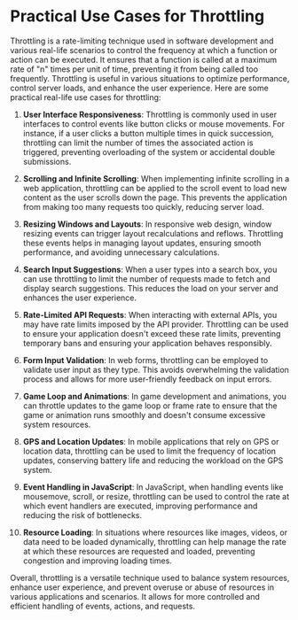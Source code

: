  # Practical Use Cases for Throttling

Throttling is a rate-limiting technique used in software development and various real-life scenarios to control the frequency at which a function or action can be executed. It ensures that a function is called at a maximum rate of "n" times per unit of time, preventing it from being called too frequently. Throttling is useful in various situations to optimize performance, control server loads, and enhance the user experience. Here are some practical real-life use cases for throttling:

1. **User Interface Responsiveness**: Throttling is commonly used in user interfaces to control events like button clicks or mouse movements. For instance, if a user clicks a button multiple times in quick succession, throttling can limit the number of times the associated action is triggered, preventing overloading of the system or accidental double submissions.

2. **Scrolling and Infinite Scrolling**: When implementing infinite scrolling in a web application, throttling can be applied to the scroll event to load new content as the user scrolls down the page. This prevents the application from making too many requests too quickly, reducing server load.

3. **Resizing Windows and Layouts**: In responsive web design, window resizing events can trigger layout recalculations and reflows. Throttling these events helps in managing layout updates, ensuring smooth performance, and avoiding unnecessary calculations.

4. **Search Input Suggestions**: When a user types into a search box, you can use throttling to limit the number of requests made to fetch and display search suggestions. This reduces the load on your server and enhances the user experience.

5. **Rate-Limited API Requests**: When interacting with external APIs, you may have rate limits imposed by the API provider. Throttling can be used to ensure your application doesn't exceed these rate limits, preventing temporary bans and ensuring your application behaves responsibly.

6. **Form Input Validation**: In web forms, throttling can be employed to validate user input as they type. This avoids overwhelming the validation process and allows for more user-friendly feedback on input errors.

7. **Game Loop and Animations**: In game development and animations, you can throttle updates to the game loop or frame rate to ensure that the game or animation runs smoothly and doesn't consume excessive system resources.

8. **GPS and Location Updates**: In mobile applications that rely on GPS or location data, throttling can be used to limit the frequency of location updates, conserving battery life and reducing the workload on the GPS system.

9. **Event Handling in JavaScript**: In JavaScript, when handling events like mousemove, scroll, or resize, throttling can be used to control the rate at which event handlers are executed, improving performance and reducing the risk of bottlenecks.

10. **Resource Loading**: In situations where resources like images, videos, or data need to be loaded dynamically, throttling can help manage the rate at which these resources are requested and loaded, preventing congestion and improving loading times.

Overall, throttling is a versatile technique used to balance system resources, enhance user experience, and prevent overuse or abuse of resources in various applications and scenarios. It allows for more controlled and efficient handling of events, actions, and requests.
